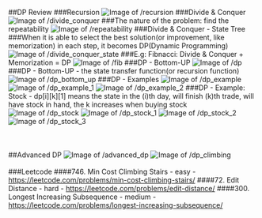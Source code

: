 ##DP Review
###Recursion
![Image of /recursion](imgs//recursion.jpg)
###Divide & Conquer
![Image of /divide_conquer](imgs//divide_conquer.jpg)
###The nature of the problem: find the repeatability
![Image of /repeatability](imgs//repeatability.jpg)
###Divide & Conquer - State Tree
###When it is able to select the best solution(or improvement, like memorization) in each step, it becomes DP(Dynamic Programming)
![Image of /divide_conquer_state](imgs//divide_conquer_state.jpg)
###E.g: Fibnacci: Divide & Conquer + Memorization = DP
![Image of /fib](imgs//fib.jpg)
###DP - Bottom-UP
![Image of /dp](imgs//dp.jpg)
###DP - Bottom-UP - the state transfer function(or recursion function)
![Image of /dp_bottom_up](imgs//dp_bottom_up.jpg)
###DP - Examples
![Image of /dp_example](imgs//dp_example.jpg)
![Image of /dp_example_1](imgs//dp_example_1.jpg)
![Image of /dp_example_2](imgs//dp_example_2.jpg)
###DP - Example: Stock - dp[i][k][1] means the state in the (i)th day, will finish (k)th trade, will have stock in hand, the k increases when buying stock
![Image of /dp_stock](imgs//dp_stock.jpg) 
![Image of /dp_stock_1](imgs//dp_stock_1.jpg) 
![Image of /dp_stock_2](imgs//dp_stock_2.jpg) 
![Image of /dp_stock_3](imgs//dp_stock_3.jpg) 
<br></br>
<br></br>
##Advanced DP
![Image of /advanced_dp](imgs//advanced_dp.jpg)
![Image of /dp_climbing](imgs//dp_climbing.jpg)
<br></br>
###Leetcode
####746. Min Cost Climbing Stairs - easy - https://leetcode.com/problems/min-cost-climbing-stairs/
####72. Edit Distance - hard - https://leetcode.com/problems/edit-distance/
####300. Longest Increasing Subsequence - medium - https://leetcode.com/problems/longest-increasing-subsequence/
